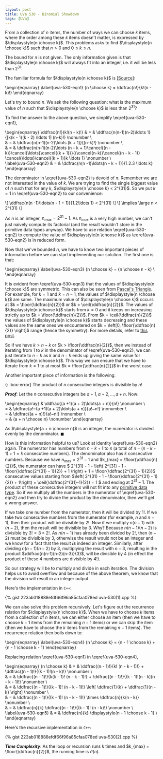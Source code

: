 ```yaml
---
layout: post
title: UVa 530 - Binomial Showdown
tags: [UVa]
---
```


From a collection of $n$ items, the number of ways we can choose $k$ items, where the order among these $k$ items doesn't matter, is expressed by $\displaystyle{n \choose k}$. This problems asks to find $\displaystyle{n \choose k}$ such that $n > 0$ and $0 \leq k \leq n$. 

The bound for $n$ is not given. The only information given is that $\displaystyle{n \choose k}$ will always fit into an integer, i.e. it will be less than $2^{31}$. 

The familiar formula for $\displaystyle{n \choose k}$ is [[Source]](https://en.wikipedia.org/wiki/Binomial_coefficient):

\begin{eqnarray}
\label{uva-530-eqn1}
{n \choose k} = \ddfrac{n!}{k!(n - k)!}
\end{eqnarray}

Let's try to bound $n$. We ask the following question: what is the maximum value of $n$ such that $\displaystyle{n \choose k}$ is less than $2^{31}$?

To find the answer to the above question, we simplify \eqref{uva-530-eqn1},

\begin{eqnarray}
\ddfrac{n!}{k!(n - k)!} & = & \ddfrac{n(n-1)(n-2)\ldots 1}{[k(k - 1)(k - 2) \ldots 1] (n-k)!} \nonumber \\\
& = & \ddfrac{n(n-1)(n-2)\ldots (k + 1)}{(n-k)!} \nonumber \\\
& = & \ddfrac{n(n-1)(n-2)\ldots (n - k + 1)\cancel{(n - k)}\cancel{\ldots}\cancel{(k + 1)}}{(\cancel{n-k)}\cancel{(n - k - 1)} \cancel{\ldots}\cancel{(k + 1)}k \ldots 1} \nonumber \\\
\label{uva-530-eqn2}
& = & \ddfrac{n(n -1)\ldots(n - k + 1)}{1.2.3 \ldots k} 
\end{eqnarray}

The denominator in \eqref{uva-530-eqn2} is devoid of $n$. Remember we are not interested in the value of $k$. We are trying to find the single biggest value of $n$ such that for any $k$, $\displaystyle{n \choose k} < 2^{31}$. So we put $k = 1$ in \eqref{uva-530-eqn2} to our convenience:


\\[ \ddfrac{n(n -1)\ldots(n - 1 + 1)}{1.2\ldots 1} < 2^{31} \\]
\\[ \implies \large n < 2^{31} \\]

As $n$ is an integer, $n_{max} = 2^{31} - 1$. As $n_{max}$ is a very high number, we can't just naively compute its factorial (and the result wouldn't store in the primitive data types anyway). We have to use relation \eqref{uva-530-eqn2} to compute the value of $\displaystyle{n \choose k}$ as \eqref{uva-530-eqn2} is in reduced form. 

Now that we've bounded $n$, we have to know two important pieces of information before we can start implementing our solution. The first one is that:

\begin{eqnarray}
\label{uva-530-eqn3}
{n \choose k} = {n \choose n - k} \\\
\end{eqnarray}

It is evident from \eqref{uva-530-eqn3} that the values of $\displaystyle{n \choose k}$ are symmetric. This can also be seen from [Pascal's Triangle](https://en.wikipedia.org/wiki/Pascal%27s_triangle). For example, for $k = 1$ and $k = n - 1$, the values of $\displaystyle{n \choose k}$ are same. The maximum value of $\displaystyle{n \choose k}$ occurs at $k = \floor{\ddfrac{n}{2}}$ or $k = \ceil{\ddfrac{n}{2}}$. The values of $\displaystyle{n \choose k}$ starts from $k = 0$ and it keeps on increasing strictly up to $k = \floor{\ddfrac{n}{2}}$. From $k = \ceil{\ddfrac{n}{2}}$ the values of $\displaystyle{n \choose k}$ starts decreasing and these values are the same ones we encountered on $k = \left[0, \floor{\ddfrac{n}{2}} \right]$ range (hence the symmetry). For more details, refer to [this post](/2020-06-13-max-value-of-ncr). 

So if we have $k > n - k$ or $k > \floor{\ddfrac{n}{2}}$, then we instead of iterating from $1$ to $k$ in the denominator of \eqref{uva-530-eqn2}, we can just iterate to $n - k$ as $k$ and $n - k$ ends up giving the same value for $\displaystyle{n \choose k}$. This way we can ensure that we have to iterate from $k = 1$ to at most $k = \floor{\ddfrac{n}{2}}$ in the worst case. 

Another important piece of information is the following:

{: .box-error}
The product of $n$ consecutive integers is divisible by $n!$

***Proof***: Let the $n$ consecutive integers be $a + 1, a + 2, \ldots, a + n$. Now:

\begin{eqnarray}
& \ddfrac{(a +1)(a + 2)\ldots(a + n)}{n!} \nonumber \\\
= & \ddfrac{a!~(a +1)(a + 2)\ldots(a + n)}{a!~n!} \nonumber \\\
= & \ddfrac{(a + n)!}{a!~n!} \nonumber \\\
= & {a + n \choose n} \nonumber
\end{eqnarray}

As $\displaystyle{a + n \choose n}$ is an integer, the numerator is divided evenly by the denominator. $\blacksquare$

How is this information helpful to us? Look at identity \eqref{uva-530-eqn2} again. The numerator has numbers from $n - k + 1$ to $n$ (a total of $n - (n - k + 1) + 1 = k$ consecutive numbers). The denominator also has $k$ consecutive numbers. Because we have $n_{max} = 2^{31} - 1$ and $k_{max} = \floor{\ddfrac{n}{2}}$, the numerator can have $ 2^{31} - 1 - \left( 2^{31} - 1 - \floor{\ddfrac{2^{31} - 1}{2}} + 1 \right) + 1 = \floor{\ddfrac{2^{31} - 1}{2}}$ consecutive values starting from $\left( 2^{31} - 1 - \floor{\ddfrac{2^{31} - 1}{2}} + 1\right) = \ceil{\ddfrac{2^{31}-1}{2}} + 1 $ and ending at $2^{31} - 1$. The product of these consecutive integers will not fit into any [primitive data type](https://en.wikipedia.org/wiki/Primitive_data_type). So if we multiply all the numbers in the numerator of \eqref{uva-530-eqn2} and then try to divide the product by the denominator, then we'll get a wrong answer. 

If we take one number from the numerator, then it will be divided by $1!$. If we take two consecutive numbers from the numerator (for example, $n$ and $n - 1$), then their product will be divisible by $2!$. Now if we multiply $n(n-1)$ with $(n-2)$, then the result will be divisible by $3$. Why? Because $n(n-1)(n-2)$ is divisible by $3! = 3\times 2!$. As $n(n-1)$ has already been divided by $2!$, then $(n-2)$ must be divisible by $3$, otherwise the result would not be an integer and we know for a fact that the result ***is*** indeed an integer. Similarly, after dividing $n(n-1)(n-2)$ by 3, multiplying the result with $n - 3$, resulting in the product $\ddfrac{n(n-1)(n-2)(n-3)}{3}$, will be divisible by $4$ (in effect the product of these $4$ numbers are divisible by $4!$). 

So our strategy will be to multiply and divide in each iteration. The division helps us to avoid overflow and because of the above theorem, we know that the division will result in an integer output. 

Here's the implementation in ``C++``:

{% gist 223ab018888efdf66f96a85cfaa078ed uva-530(1).cpp %}

We can also solve this problem recursively. Let's figure out the recurrence relation for $\displaystyle{n \choose k}$. When we have to choose $k$ items from a collection of $n$ items, we can either choose an item (then we have to choose $k - 1$ items from the remaining $n - 1$ items) or we can skip the item (then we have to choose the $k$ items from the remaining $n - 1$ items). The recurrence relation then boils down to:

\begin{eqnarray}
\label{uva-530-eqn4}
{n \choose k} = {n - 1 \choose k} + {n - 1 \choose k - 1}
\end{eqnarray}

Replacing relation \eqref{uva-530-eqn1} in \eqref{uva-530-eqn4}, 

\begin{eqnarray}
{n \choose k} & = & \ddfrac{(n - 1)!}{k! (n - k - 1)!} + \ddfrac{(n - 1)!}{(k - 1)!(n - k)!} \nonumber \\\
& = & \ddfrac{(n - 1)!}{k(k - 1)! (n - k - 1)!} + \ddfrac{(n - 1)!}{(k - 1)!(n - k)(n - k - 1)!} \nonumber \\\
& = & \ddfrac{(n - 1)!}{(k - 1)! (n - k - 1)!} \left[ \ddfrac{1}{k} + \ddfrac{1}{n - k} \right] \nonumber \\\
& = & \ddfrac{(n - 1)!}{(k - 1)! (n - k - 1)!} \times \ddfrac{n}{k(n - k)}  \nonumber \\\
& = & \ddfrac{n}{k} \ddfrac{(n - 1)!}{(k - 1)! (n - k)!} \nonumber \\\
\label{uva-530-eqn5}
& = & \ddfrac{n}{k} \displaystyle{n - 1 \choose k - 1} \\\
\end{eqnarray}

Here's the recursive implementation in ``C++``:

{% gist 223ab018888efdf66f96a85cfaa078ed uva-530(2).cpp %}

***Time Complexity***: As the loop or recursion runs $k$ times and $k_{max} = \floor{\ddfrac{n}{2}}$, the running time is $\mathcal{O}(n)$.